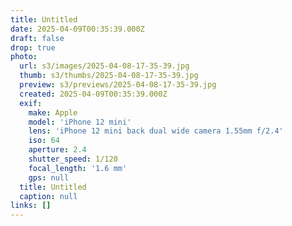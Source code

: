 ```yaml
---
title: Untitled
date: 2025-04-09T00:35:39.000Z
draft: false
drop: true
photo:
  url: s3/images/2025-04-08-17-35-39.jpg
  thumb: s3/thumbs/2025-04-08-17-35-39.jpg
  preview: s3/previews/2025-04-08-17-35-39.jpg
  created: 2025-04-09T00:35:39.000Z
  exif:
    make: Apple
    model: 'iPhone 12 mini'
    lens: 'iPhone 12 mini back dual wide camera 1.55mm f/2.4'
    iso: 64
    aperture: 2.4
    shutter_speed: 1/120
    focal_length: '1.6 mm'
    gps: null
  title: Untitled
  caption: null
links: []
---
```


